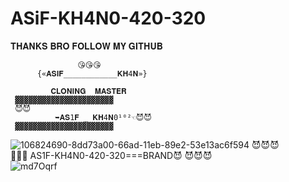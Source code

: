 # ASiF-KH4N0-420-320






𝐓𝐇𝐀𝐍𝐊𝐒 𝐁𝐑𝐎 𝐅𝐎𝐋𝐋𝐎𝐖 𝐌𝐘 𝐆𝐈𝐓𝐇𝐔𝐁


                   😘😘😘
          {«𝐀𝐒𝐈𝐅____________𝐊𝐇4𝐍»}

             𝐂𝐋𝐎𝐍𝐈𝐍𝐆  𝐌𝐀𝐒𝐓𝐄𝐑
     ▓▓▓▓▓▓▓▓▓▓▓▓▓▓▓▓▓▓▓▓▓▓
     😈😈
              ➥𝐀𝐒1𝐅 _ 𝐊𝐇4𝐍0¹⁰²☜😈😈
     ▓▓▓▓▓▓▓▓▓▓▓▓▓▓▓▓▓▓▓▓▓▓


![106824690-8dd73a00-66ad-11eb-89e2-53e13ac6f594](https://user-images.githubusercontent.com/104133480/192360561-9d86ea31-c36f-4ba0-a8df-3fafe67464eb.gif)
    😈😈😈      
    💉💉💉   AS1F-KH4N0-420-320===BRAND😈
    😈😈😈       
![md7Oqrf](https://user-images.githubusercontent.com/104133480/192360756-2582d710-348b-4230-b4de-86ab175974c0.gif)





















































   
